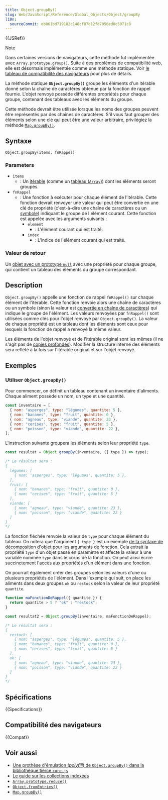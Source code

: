 ```yaml
---
title: Object.groupBy()
slug: Web/JavaScript/Reference/Global_Objects/Object/groupBy
l10n:
  sourceCommit: eb061bd719102c148cf87d12fd7056ed0c5071c8
---
```


{{JSRef}}

> [!NOTE]
> Dans certaines versions de navigateurs, cette méthode fut implémentée avec `Array.prototype.group()`. Suite à des problèmes de compatibilité web, elle est désormais implémentée comme une méthode statique. Voir [le tableau de compatibilité des navigateurs](#compatibilité_des_navigateurs) pour plus de détails.

La méthode statique **`Object.groupBy()`** groupe les éléments d'un itérable donné selon la chaîne de caractères obtenue par la fonction de rappel fournie. L'objet renvoyé possède différentes propriétés pour chaque groupe, contenant des tableaux avec les éléments du groupe.

Cette méthode devrait être utilisée lorsque les noms des groupes peuvent être représentés par des chaînes de caractères. S'il vous faut grouper des éléments selon une clé qui peut être une valeur arbitraire, privilégiez la méthode [`Map.groupBy()`](/fr/docs/Web/JavaScript/Reference/Global_Objects/Map/groupBy).

<!-- {{EmbedInteractiveExample("pages/js/object-groupby.html")}} -->

## Syntaxe

```js-nolint
Object.groupBy(items, fnRappel)
```

### Parameters

- `items`
  - : Un [itérable](/fr/docs/Web/JavaScript/Reference/Iteration_protocols#le_protocole_«_itérable_») (comme un [tableau (`Array`)](/fr/docs/Web/JavaScript/Reference/Global_Objects/Array)) dont les éléments seront groupés.
- `fnRappel`
  - : Une fonction à exécuter pour chaque élément de l'itérable. Cette fonction devrait renvoyer une valeur qui peut être convertie en une clé de propriété (c'est-à-dire une chaîne de caractères ou un [symbole](/fr/docs/Web/JavaScript/Reference/Global_Objects/Symbol)) indiquant le groupe de l'élément courant. Cette fonction est appelée avec les arguments suivants&nbsp;:
    - `element`
      - : L'élément courant qui est traité.
    - `index`
      - : L'indice de l'élément courant qui est traité.

### Valeur de retour

Un [objet avec un prototype `null`](/fr/docs/Web/JavaScript/Reference/Global_Objects/Object#objets_avec_prototype_null) avec une propriété pour chaque groupe, qui contient un tableau des éléments du groupe correspondant.

## Description

`Object.groupBy()` appelle une fonction de rappel `fnRappel()` sur chaque élément de l'itérable. Cette fonction renvoie alors une chaîne de caractères ou un symbole (sinon la valeur est [convertie en chaîne de caractères](/fr/docs/Web/JavaScript/Reference/Global_Objects/String#conversion_en_chaîne_de_caractères)) qui indique le groupe de l'élément. Les valeurs renvoyées par `fnRappel()` sont utilisées comme clés pour l'objet renvoyé par `Object.groupBy()`. La valeur de chaque propriété est un tableau dont les éléments sont ceux pour lesquels la fonction de rappel a renvoyé la même valeur.

Les éléments de l'objet renvoyé et de l'itérable original sont les mêmes (il ne s'agit pas de [copies profondes](/fr/docs/Glossary/Deep_copy)). Modifier la structure interne des éléments sera reflété à la fois sur l'itérable original et sur l'objet renvoyé.

## Exemples

### Utiliser `Object.groupBy()`

Pour commencer, on définit un tableau contenant un inventaire d'aliments. Chaque aliment possède un nom, un type et une quantité.

```js
const inventaire = [
  { nom: "asperges", type: "légumes", quantite: 5 },
  { nom: "bananes", type: "fruit", quantite: 0 },
  { nom: "agneau", type: "viande", quantite: 23 },
  { nom: "cerises", type: "fruit", quantite: 5 },
  { nom: "poisson", type: "viande", quantite: 22 },
];
```

L'instruction suivante groupera les éléments selon leur propriété `type`.

```js
const resultat = Object.groupBy(inventaire, ({ type }) => type);

/* Le résultat sera :
{
  légumes: [
    { nom: 'asperges', type: 'légumes', quantite: 5 },
  ],
  fruit: [
    { nom: "bananes", type: "fruit", quantite: 0 },
    { nom: "cerises", type: "fruit", quantite: 5 }
  ],
  viande: [
    { nom: "agneau", type: "viande", quantite: 23 },
    { nom: "poisson", type: "viande", quantite: 22 }
  ]
}
*/
```

La fonction fléchée renvoie la valeur de `type` pour chaque élément du tableau. On notera que l'argument `{ type }` est un exemple [de la syntaxe de décomposition d'objet pour les arguments de fonction](/fr/docs/Web/JavaScript/Reference/Operators/Destructuring_assignment#décomposer_les_propriétés_dobjets_passés_en_arguments). Cela extrait la propriété `type` d'un objet passé en paramètre et affecte la valeur à une variable nommée `type` dans le corps de la fonction. On peut ainsi écrire succinctement l'accès aux propriétés d'un élément dans une fonction.

On pourrait également créer des groupes selon les valeurs d'une ou plusieurs propriétés de l'élément. Dans l'exemple qui suit, on place les aliments dans deux groupes `ok` ou `restock` selon la valeur de leur propriété `quantite`.

```js
function maFonctionDeRappel({ quantite }) {
  return quantite > 5 ? "ok" : "restock";
}

const resultat2 = Object.groupBy(inventaire, maFonctionDeRappel);

/* Le résultat sera :
{
  restock: [
    { nom: "asperges", type: "légumes", quantite: 5 },
    { nom: "bananes", type: "fruit", quantite: 0 },
    { nom: "cerises", type: "fruit", quantite: 5 }
  ],
  ok: [
    { nom: "agneau", type: "viande", quantite: 23 },
    { nom: "poisson", type: "viande", quantite: 22 }
  ]
}
*/
```

## Spécifications

{{Specifications}}

## Compatibilité des navigateurs

{{Compat}}

## Voir aussi

- [Une prothèse d'émulation (<i lang="en">polyfill</i>) de `Object.groupBy()` dans la bibliothèque tierce `core-js`](https://github.com/zloirock/core-js#array-grouping)
- [Le guide sur les collections indexées](/fr/docs/Web/JavaScript/Guide/Indexed_collections)
- [`Array.prototype.reduce()`](/fr/docs/Web/JavaScript/Reference/Global_Objects/Array/reduce)
- [`Object.fromEntries()`](/fr/docs/Web/JavaScript/Reference/Global_Objects/Object/fromEntries)
- [`Map.groupBy()`](/fr/docs/Web/JavaScript/Reference/Global_Objects/Map/groupBy)
